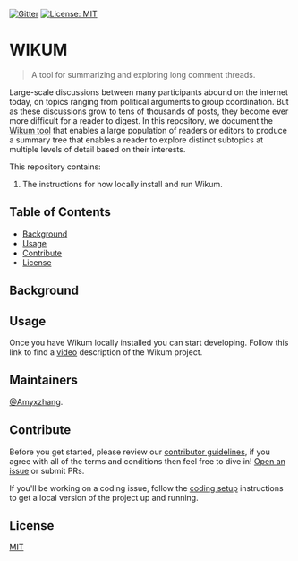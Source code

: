 
[![Gitter](https://badges.gitter.im/Join%20Chat.svg)](https://gitter.im/haystack/wikum) [![License: MIT](https://img.shields.io/badge/License-MIT-yellow.svg)](https://opensource.org/licenses/MIT)

# WIKUM



> A tool for summarizing and exploring long comment threads.

Large-scale discussions between many participants abound on the internet today, on topics ranging from political arguments to group coordination. But as these discussions grow to tens of thousands of posts, they become ever more difficult for a reader to digest. In this repository, we document the [Wikum tool](http://wikum.csail.mit.edu) that enables a large population of readers or editors to produce a summary tree that enables a reader to explore distinct subtopics at multiple levels of detail based on their interests.




This repository contains:


1. The instructions for how locally install and run Wikum.



## Table of Contents

- [Background](#background)
- [Usage](#usage)
- [Contribute](#contribute)
- [License](#license)

## Background


## Usage

Once you have Wikum locally installed you can start developing. 
Follow this link to find a [video](#usage) description of the Wikum project.


## Maintainers

[@Amyxzhang](https://github.com/amyxzhang).

## Contribute

Before you get started, please review our [contributor guidelines](/CONTRIBUTING.md), if you agree with all of the terms and conditions then feel free to dive in! [Open an issue](https://github.com/amyxzhang/wikum/issues/new) or submit PRs.


If you'll be working on a coding issue, follow the [coding setup](/coding_setup.md) instructions to get a local version of the project up and running.

## License

[MIT](/CONTRIBUTING.md) 